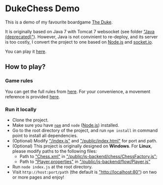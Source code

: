 # DukeChess Demo

This is a demo of my favourite boardgame [The Duke](https://boardgamegeek.com/boardgame/36235/duke).

It is originally based on Java 7 with Tomcat 7 websocket (see folder ["Java (deprecated)"](./Java (deprecated))). However, Java is not convinient to re-deploy, and its server is too costly, I convert the project to one based on [Node.js](https://nodejs.org/en/) and [socket.io](https://socket.io/).

You can play it [here](http://www.dexaint.com/dukechess/).

## How to play?

### Game rules

You can get the full rules from [here](https://www.catalystgamelabs.com/download/The%20Duke%20Rulebook%20Hi-Res_FINAL.pdf). For your convenience, a movement reference is provided [here](https://www.catalystgamelabs.com/download/Movement%20Reference%20Card_Final.pdf").

### Run it locally

- Clone the project.
- Make sure you have [`npm`](https://www.npmjs.com/) and `node` ([Node.js](https://nodejs.org/en/)) installed.
- Go to the root directory of the project, and run `npm install` in command point to install all dependencies.
- (Optional) Modify ["/index.js"](./index.js) and ["/public/index.html"](./public/index.html) for port and path.
- (Optional) This project is originally designed on **Windows**. For **Linux**, please modify paths to the following files:
  - Path to ["Chess.xml"](./public/resources/Chess.xml) in ["/public/js-backend/chess/ChessFactory.js"](./public/js-backend/chess/ChessFactory.js);
  - Path to ["Player.properties"](./public/resources/Player.properties) in ["/public/js-backend/flow/Player.js"](./public/js-backend/flow/Player.js)
- Run `node index.js` at the root directory.
- Visit `http://host:port/path` (the default is ["http://localhost:80"](http://localhost)) on two or more pages and enjoy!
